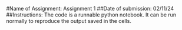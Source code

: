 #Name of Assignment: 
Assignment 1
##Date of submission: 
02/11/24
##Instructions: 
The code is a runnable python notebook. It can be run normally to reproduce the output saved in the cells.
